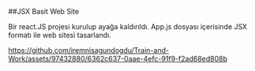 ##JSX Basit Web Site

Bir react.JS projesi kurulup ayağa kaldırıldı.
App.js dosyası içerisinde JSX formatı ile web sitesi tasarlandı.

https://github.com/iremnisagundogdu/Train-and-Work/assets/97432880/6362c637-0aae-4efc-91f9-f2ad68ed808b
